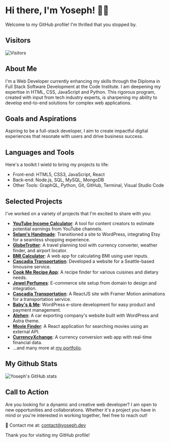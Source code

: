 # Hi there, I'm Yoseph! 👋🏽

Welcome to my GitHub profile! I'm thrilled that you stopped by.

## Visitors

![Visitors](https://api.visitorbadge.io/api/combined?path=isakbet%2Fgithub-visitors-badge&label=Visitors%20&labelColor=%23f47373&countColor=%23263759)

## About Me

I'm a Web Developer currently enhancing my skills through the Diploma in Full Stack Software Development at the Code Institute. I am deepening my expertise in HTML, CSS, JavaScript and Python. This rigorous program, created with input from tech industry experts, is sharpening my ability to develop end-to-end solutions for complex web applications.

## Goals and Aspirations

Aspiring to be a full-stack developer, I aim to create impactful digital experiences that resonate with users and drive business success.

## Languages and Tools

Here's a toolkit I wield to bring my projects to life:

- Front-end: HTML5, CSS3, JavaScript, React
- Back-end: Node.js, SQL, MySQL, MongoDB
- Other Tools: GraphQL, Python, Git, GitHub, Terminal, Visual Studio Code

## Selected Projects

I've worked on a variety of projects that I'm excited to share with you:

- **[YouTube Income Calculator](https://youtube-income-calculator.yoseph.dev/)**: A tool for content creators to estimate potential earnings from YouTube channels.
- **[Selam's Handmade](https://selamshandmade.com)**: Transitioned a site to WordPress, integrating Etsy for a seamless shopping experience.
- **[GlobeTrotter](https://yoseph.dev/globetrotter/)**: A travel planning tool with currency converter, weather finder, and airport locator.
- **[BMI Calculator](https://bmi-calculator.yoseph.dev/)**: A web app for calculating BMI using user inputs.
- **[Cascadia Transportation](https://cascadiatransports.com/)**: Developed a website for a Seattle-based limousine service.
- **[Cook Me Recipe App](https://cookme.yoseph.dev)**: A recipe finder for various cuisines and dietary needs.
- **[Jewel Perfumes](https://jewelperfumes.com/)**: E-commerce site setup from domain to design and integration.
- **[Cascadia Transportation](https://cascadiantransport.com/)**: A ReactJS site with Framer Motion animations for a transportation service.
- **[Baby's & Me](https://babysme.com/)**: WordPress e-store development for easy product and payment management.
- **[Alehen](https://alehen.com/)**: A car exporting company's website built with WordPress and Astra theme.
- **[Movie Finder](https://movie-finder.yoseph.dev/)**: A React application for searching movies using an external API.
- **[CurrencyXchange](https://currency-x-change.netlify.app/)**: A currency conversion web app with real-time financial data.
- ...and many more at [my portfolio](https://yoseph.dev/portfolio.html). 

## My Github Stats

![Yoseph's GitHub stats](https://github-readme-stats.vercel.app/api?username=yosephdev&show_icons=true&hide_border=true&&count_private=true&include_all_commits=true)

## Call to Action

Are you looking for a dynamic and creative web developer? I am open to new opportunities and collaborations. Whether it's a project you have in mind or you're interested in working together, feel free to reach out!

📧 Contact me at: contact@yoseph.dev

Thank you for visiting my GitHub profile!
